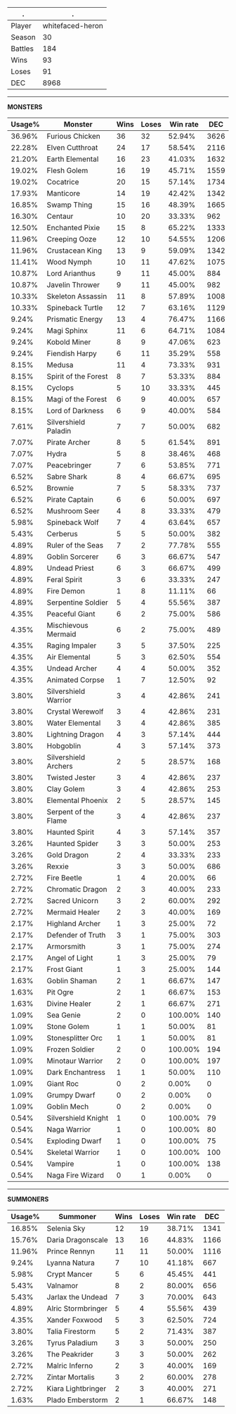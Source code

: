 .|.
|-|-
Player|whitefaced-heron
Season|30
Battles|184
Wins|93
Loses|91
DEC|8968

---
**MONSTERS**

Usage%|Monster|Wins|Loses|Win rate|DEC|
-|-|-|-|-|-|
36.96%|Furious Chicken|36|32|52.94%|3626|
22.28%|Elven Cutthroat|24|17|58.54%|2116|
21.20%|Earth Elemental|16|23|41.03%|1632|
19.02%|Flesh Golem|16|19|45.71%|1559|
19.02%|Cocatrice|20|15|57.14%|1734|
17.93%|Manticore|14|19|42.42%|1342|
16.85%|Swamp Thing|15|16|48.39%|1665|
16.30%|Centaur|10|20|33.33%|962|
12.50%|Enchanted Pixie|15|8|65.22%|1333|
11.96%|Creeping Ooze|12|10|54.55%|1206|
11.96%|Crustacean King|13|9|59.09%|1342|
11.41%|Wood Nymph|10|11|47.62%|1075|
10.87%|Lord Arianthus|9|11|45.00%|884|
10.87%|Javelin Thrower|9|11|45.00%|982|
10.33%|Skeleton Assassin|11|8|57.89%|1008|
10.33%|Spineback Turtle|12|7|63.16%|1129|
9.24%|Prismatic Energy|13|4|76.47%|1166|
9.24%|Magi Sphinx|11|6|64.71%|1084|
9.24%|Kobold Miner|8|9|47.06%|623|
9.24%|Fiendish Harpy|6|11|35.29%|558|
8.15%|Medusa|11|4|73.33%|931|
8.15%|Spirit of the Forest|8|7|53.33%|884|
8.15%|Cyclops|5|10|33.33%|445|
8.15%|Magi of the Forest|6|9|40.00%|657|
8.15%|Lord of Darkness|6|9|40.00%|584|
7.61%|Silvershield Paladin|7|7|50.00%|682|
7.07%|Pirate Archer|8|5|61.54%|891|
7.07%|Hydra|5|8|38.46%|468|
7.07%|Peacebringer|7|6|53.85%|771|
6.52%|Sabre Shark|8|4|66.67%|695|
6.52%|Brownie|7|5|58.33%|737|
6.52%|Pirate Captain|6|6|50.00%|697|
6.52%|Mushroom Seer|4|8|33.33%|479|
5.98%|Spineback Wolf|7|4|63.64%|657|
5.43%|Cerberus|5|5|50.00%|382|
4.89%|Ruler of the Seas|7|2|77.78%|555|
4.89%|Goblin Sorcerer|6|3|66.67%|547|
4.89%|Undead Priest|6|3|66.67%|499|
4.89%|Feral Spirit|3|6|33.33%|247|
4.89%|Fire Demon|1|8|11.11%|66|
4.89%|Serpentine Soldier|5|4|55.56%|387|
4.35%|Peaceful Giant|6|2|75.00%|586|
4.35%|Mischievous Mermaid|6|2|75.00%|489|
4.35%|Raging Impaler|3|5|37.50%|225|
4.35%|Air Elemental|5|3|62.50%|554|
4.35%|Undead Archer|4|4|50.00%|352|
4.35%|Animated Corpse|1|7|12.50%|92|
3.80%|Silvershield Warrior|3|4|42.86%|241|
3.80%|Crystal Werewolf|3|4|42.86%|231|
3.80%|Water Elemental|3|4|42.86%|385|
3.80%|Lightning Dragon|4|3|57.14%|444|
3.80%|Hobgoblin|4|3|57.14%|373|
3.80%|Silvershield Archers|2|5|28.57%|168|
3.80%|Twisted Jester|3|4|42.86%|237|
3.80%|Clay Golem|3|4|42.86%|253|
3.80%|Elemental Phoenix|2|5|28.57%|145|
3.80%|Serpent of the Flame|3|4|42.86%|237|
3.80%|Haunted Spirit|4|3|57.14%|357|
3.26%|Haunted Spider|3|3|50.00%|253|
3.26%|Gold Dragon|2|4|33.33%|233|
3.26%|Rexxie|3|3|50.00%|686|
2.72%|Fire Beetle|1|4|20.00%|66|
2.72%|Chromatic Dragon|2|3|40.00%|233|
2.72%|Sacred Unicorn|3|2|60.00%|292|
2.72%|Mermaid Healer|2|3|40.00%|169|
2.17%|Highland Archer|1|3|25.00%|72|
2.17%|Defender of Truth|3|1|75.00%|303|
2.17%|Armorsmith|3|1|75.00%|274|
2.17%|Angel of Light|1|3|25.00%|79|
2.17%|Frost Giant|1|3|25.00%|144|
1.63%|Goblin Shaman|2|1|66.67%|147|
1.63%|Pit Ogre|2|1|66.67%|153|
1.63%|Divine Healer|2|1|66.67%|271|
1.09%|Sea Genie|2|0|100.00%|140|
1.09%|Stone Golem|1|1|50.00%|81|
1.09%|Stonesplitter Orc|1|1|50.00%|81|
1.09%|Frozen Soldier|2|0|100.00%|194|
1.09%|Minotaur Warrior|2|0|100.00%|197|
1.09%|Dark Enchantress|1|1|50.00%|110|
1.09%|Giant Roc|0|2|0.00%|0|
1.09%|Grumpy Dwarf|0|2|0.00%|0|
1.09%|Goblin Mech|0|2|0.00%|0|
0.54%|Silvershield Knight|1|0|100.00%|79|
0.54%|Naga Warrior|1|0|100.00%|80|
0.54%|Exploding Dwarf|1|0|100.00%|75|
0.54%|Skeletal Warrior|1|0|100.00%|100|
0.54%|Vampire|1|0|100.00%|138|
0.54%|Naga Fire Wizard|0|1|0.00%|0|

---
**SUMMONERS**

Usage%|Summoner|Wins|Loses|Win rate|DEC|
-|-|-|-|-|-|
16.85%|Selenia Sky|12|19|38.71%|1341|
15.76%|Daria Dragonscale|13|16|44.83%|1166|
11.96%|Prince Rennyn|11|11|50.00%|1116|
9.24%|Lyanna Natura|7|10|41.18%|667|
5.98%|Crypt Mancer|5|6|45.45%|441|
5.43%|Valnamor|8|2|80.00%|656|
5.43%|Jarlax the Undead|7|3|70.00%|643|
4.89%|Alric Stormbringer|5|4|55.56%|439|
4.35%|Xander Foxwood|5|3|62.50%|724|
3.80%|Talia Firestorm|5|2|71.43%|387|
3.26%|Tyrus Paladium|3|3|50.00%|250|
3.26%|The Peakrider|3|3|50.00%|262|
2.72%|Malric Inferno|2|3|40.00%|169|
2.72%|Zintar Mortalis|3|2|60.00%|278|
2.72%|Kiara Lightbringer|2|3|40.00%|271|
1.63%|Plado Emberstorm|2|1|66.67%|148|
